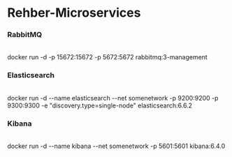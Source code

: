 # Rehber-Microservices

<h3> RabbitMQ </h3>
<br>
 docker run -d -p 15672:15672 -p 5672:5672 rabbitmq:3-management

<h3> Elasticsearch </h3>
<br>
 docker run -d --name elasticsearch --net somenetwork -p 9200:9200 -p 9300:9300 -e "discovery.type=single-node" elasticsearch:6.6.2

 <h3> Kibana </h3>
<br>
 docker run -d --name kibana --net somenetwork -p 5601:5601 kibana:6.4.0